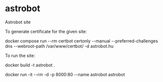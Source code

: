 # astrobot
Astrobot site


To generate certificate for the given site:

docker compose run --rm  certbot certonly --manual --preferred-challenges dns  --webroot-path /var/www/certbot/ -d astrobot.hu

To run the site:

docker build -t astrobot .

docker run -it --rm -d -p 8000:80 --name astrobot astrobot